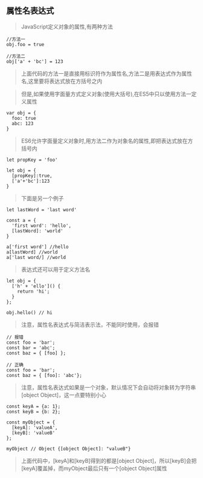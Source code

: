 ## 属性名表达式
>JavaScript定义对象的属性,有两种方法
```
//方法一
obj.foo = true

//方法二
obj['a' + 'bc'] = 123
```
>上面代码的方法一是直接用标识符作为属性名,方法二是用表达式作为属性名,这里要将表达式放在方括号之内

>但是,如果使用字面量方式定义对象(使用大括号),在ES5中只以使用方法一定义属性
```
var obj = {
  foo: true
  abc: 123
}
```
>ES6允许字面量定义对象时,用方法二作为对象名的属性,即把表达式放在方括号内
```
let propKey = 'foo'

let obj = {
  [propKey]:true,
  ['a'+'bc']:123
}
```
>下面是另一个例子
```
let lastWord = 'last word'

const a = {
  'first word': 'hello',
  [lastWord]: 'world'
}

a['first word'] //hello
a[lastWord] //world
a['last word/] //world
```
>表达式还可以用于定义方法名
```
let obj = {
  ['h' + 'ello']() {
    return 'hi';
  }
};

obj.hello() // hi
```
>注意，属性名表达式与简洁表示法，不能同时使用，会报错
```
// 报错
const foo = 'bar';
const bar = 'abc';
const baz = { [foo] };

// 正确
const foo = 'bar';
const baz = { [foo]: 'abc'};
```
>注意，属性名表达式如果是一个对象，默认情况下会自动将对象转为字符串[object Object]，这一点要特别小心
```
const keyA = {a: 1};
const keyB = {b: 2};

const myObject = {
  [keyA]: 'valueA',
  [keyB]: 'valueB'
};

myObject // Object {[object Object]: "valueB"}
```
>上面代码中，[keyA]和[keyB]得到的都是[object Object]，所以[keyB]会把[keyA]覆盖掉，而myObject最后只有一个[object Object]属性